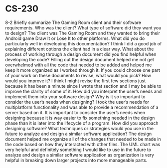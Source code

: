 # CS-230
8-2
Briefly summarize The Gaming Room client and their software requirements. Who was the client? What type of software did they want you to design?
The client was The Gaming Room and they wanted to bring their Android game Draw It or Lose It to other platforms.
What did you do particularly well in developing this documentation?
 I think I did a good job of explaining different options the client had in a clear way.
What about the process of working through a design document did you find helpful when developing the code?
Filling out the design document helped me not get overwhelmed with all the code that needed to be added and helped me keep it more organized as I worked through it.
If you could choose one part of your work on these documents to revise, what would you pick? How would you improve it?
I think I might revise the first few sections just because it has been a minute since I wrote that section and I may be able to improve the clarity of some of it.
How did you interpret the user’s needs and implement them into your software design? Why is it so important to consider the user’s needs when designing?
I took the user’s needs for multiplatform functionality and was able to provide a recommendation of a server based on it. It is important to consider the user’s needs when designing because it is way easier to fix something needed in the design phase than it is later into the lifecycle of a program.
How did you approach designing software? What techniques or strategies would you use in the future to analyze and design a similar software application?
The design document helped me organize all of the changes that needed to be made in the code based on how they interacted with other files. The UML chart was very helpful and definitely something I would like to use in the future to analyze and design a similar software application as organization is very helpful in breaking down larger projects into more manageable parts.
